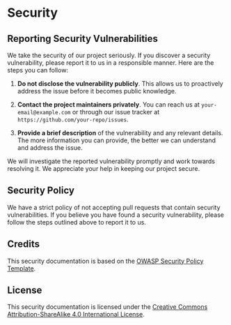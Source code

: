 # Security

## Reporting Security Vulnerabilities

We take the security of our project seriously. If you discover a security vulnerability, please report it to us in a responsible manner. Here are the steps you can follow:

1. **Do not disclose the vulnerability publicly**. This allows us to proactively address the issue before it becomes public knowledge.

2. **Contact the project maintainers privately**. You can reach us at `your-email@example.com` or through our issue tracker at `https://github.com/your-repo/issues`.

3. **Provide a brief description** of the vulnerability and any relevant details. The more information you can provide, the better we can understand and address the issue.

We will investigate the reported vulnerability promptly and work towards resolving it. We appreciate your help in keeping our project secure.

## Security Policy

We have a strict policy of not accepting pull requests that contain security vulnerabilities. If you believe you have found a security vulnerability, please follow the steps outlined above to report it to us.

## Credits

This security documentation is based on the [OWASP Security Policy Template](https://github.com/OWASP/Security-Policy).

## License

This security documentation is licensed under the [Creative Commons Attribution-ShareAlike 4.0 International License](https://creativecommons.org/licenses/by-sa/4.0/).